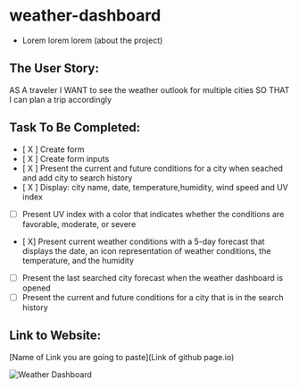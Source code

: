 # weather-dashboard

* Lorem lorem lorem (about the project)

## The User Story:
AS A traveler
I WANT to see the weather outlook for multiple cities
SO THAT I can plan a trip accordingly

## Task To Be Completed:
- [ X ] Create form 
- [ X ] Create form inputs
- [ X ] Present the current and future conditions for a city when seached and add city to search history
- [ X ] Display: city name, date, temperature,humidity, wind speed and UV index
- [ ] Present UV index with a color that indicates whether the conditions are favorable, moderate, or severe
- [ X] Present current weather conditions with a 5-day forecast that displays the date, an icon representation of weather conditions, the temperature, and the humidity
- [ ] Present the last searched city forecast when the weather dashboard is opened
- [ ] Present the current and future conditions for a city that is in the search history

## Link to Website:

[Name of Link you are going to paste](Link of github page.io)

![Weather Dashboard](https://github.com/AZonaGarcia/weather-dashboard/blob/master/assets/Weather_Dashboard.png)
